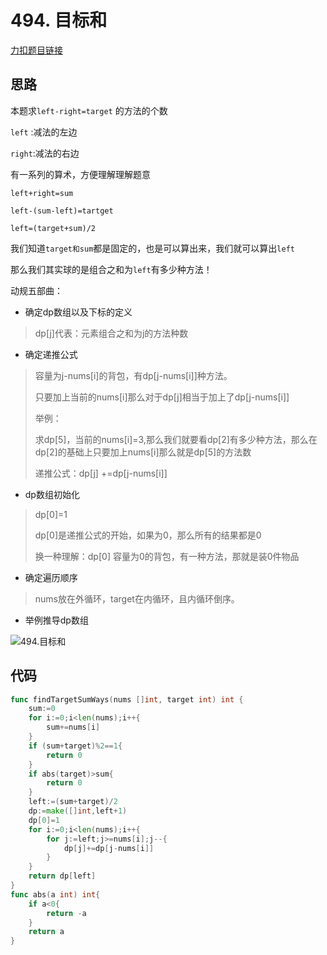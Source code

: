 # 494. 目标和

[力扣题目链接](https://leetcode-cn.com/problems/target-sum/)

## 思路

本题求`left-right=target` 的方法的个数

`left` :减法的左边

`right`:减法的右边

有一系列的算术，方便理解理解题意

`left+right=sum`

`left-(sum-left)=tartget`

`left=(target+sum)/2`

我们知道`target和sum`都是固定的，也是可以算出来，我们就可以算出`left` 

那么我们其实球的是组合之和为`left`有多少种方法！

动规五部曲：

* 确定dp数组以及下标的定义

> dp[j]代表：元素组合之和为j的方法种数

* 确定递推公式

> 容量为j-nums[i]的背包，有dp[j-nums[i]]种方法。
>
> 只要加上当前的nums[i]那么对于dp[j]相当于加上了dp[j-nums[i]]
>
> 举例：
>
> 求dp[5]，当前的nums[i]=3,那么我们就要看dp[2]有多少种方法，那么在dp[2]的基础上只要加上nums[i]那么就是dp[5]的方法数
>
> 递推公式：dp[j] +=dp[j-nums[i]]

* dp数组初始化

> dp[0]=1
>
> dp[0]是递推公式的开始，如果为0，那么所有的结果都是0
>
> 换一种理解：dp[0] 容量为0的背包，有一种方法，那就是装0件物品

* 确定遍历顺序

> nums放在外循环，target在内循环，且内循环倒序。

* 举例推导dp数组

![494.目标和](https://cdn.jsdelivr.net/gh/baici1/image-host/newimg/20211005112534.jpeg)

## 代码

```go
func findTargetSumWays(nums []int, target int) int {
    sum:=0
    for i:=0;i<len(nums);i++{
        sum+=nums[i]
    }
    if (sum+target)%2==1{
        return 0
    }
    if abs(target)>sum{
        return 0
    }
    left:=(sum+target)/2
    dp:=make([]int,left+1)
    dp[0]=1
    for i:=0;i<len(nums);i++{
        for j:=left;j>=nums[i];j--{
            dp[j]+=dp[j-nums[i]]
        }
    }
    return dp[left]
}
func abs(a int) int{
    if a<0{
        return -a
    }
    return a
}
```

